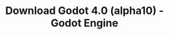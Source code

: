 ---
# Generated by /tools/generators/src/download_archive_generator !!! do not edit by hand !!!
title: 'Download Godot 4.0 (alpha10) - Godot Engine'
type: 'download/archive'
name: '4.0'
flavor: 'alpha10'
release_date: '2022-06-15T03:00:00-00:00'
release_notes: 'article/dev-snapshot-godot-4-0-alpha-10/'
primaryPlatforms:
  - 'android.apk'
  - 'linux.64'
  - 'macos.universal'
  - 'windows.64'
  - 'web'
  - 'templates'
links:
  android.apk:
    name: 'android.apk'
    title: 'Android'
    caption: 'APK Universal (ARM64 + ARMv7 + x86_64 + x86)'
    tags:
      - 'APK download'
      - 'ARM64/v7'
      - 'x86 (64 & 32 bit)'
    hosts:
      github_builds:
        regular: 'https://github.com/godotengine/godot-builds/releases/download/4.0-alpha10/Godot_v4.0-alpha10_android_editor.apk'
        mono: '#'
      github:
        regular: 'https://github.com/godotengine/godot/releases/download/4.0-alpha10/Godot_v4.0-alpha10_android_editor.apk'
        mono: '#'
  linux.64:
    name: 'linux.64'
    title: 'Linux'
    caption: 'Padrão (x86_64)'
    tags:
      - '64 bit'
    hosts:
      github_builds:
        regular: 'https://github.com/godotengine/godot-builds/releases/download/4.0-alpha10/Godot_v4.0-alpha10_linux.x86_64.zip'
        mono: 'https://github.com/godotengine/godot-builds/releases/download/4.0-alpha10/Godot_v4.0-alpha10_mono_linux_x86_64.zip'
      github:
        regular: 'https://github.com/godotengine/godot/releases/download/4.0-alpha10/Godot_v4.0-alpha10_linux.x86_64.zip'
        mono: 'https://github.com/godotengine/godot/releases/download/4.0-alpha10/Godot_v4.0-alpha10_mono_linux_x86_64.zip'
  macos.universal:
    name: 'macos.universal'
    title: 'macOS'
    caption: 'Universal (x86_64 + Silício da Apple)'
    tags:
      - 'Intel/Apple Silicon'
      - '64 bit'
    hosts:
      github_builds:
        regular: 'https://github.com/godotengine/godot-builds/releases/download/4.0-alpha10/Godot_v4.0-alpha10_macos.universal.zip'
        mono: 'https://github.com/godotengine/godot-builds/releases/download/4.0-alpha10/Godot_v4.0-alpha10_mono_macos.universal.zip'
      github:
        regular: 'https://github.com/godotengine/godot/releases/download/4.0-alpha10/Godot_v4.0-alpha10_macos.universal.zip'
        mono: 'https://github.com/godotengine/godot/releases/download/4.0-alpha10/Godot_v4.0-alpha10_mono_macos.universal.zip'
  windows.64:
    name: 'windows.64'
    title: 'Windows'
    caption: 'Padrão (x86_64)'
    tags:
      - '64 bit'
    hosts:
      github_builds:
        regular: 'https://github.com/godotengine/godot-builds/releases/download/4.0-alpha10/Godot_v4.0-alpha10_win64.exe.zip'
        mono: 'https://github.com/godotengine/godot-builds/releases/download/4.0-alpha10/Godot_v4.0-alpha10_mono_win64.zip'
      github:
        regular: 'https://github.com/godotengine/godot/releases/download/4.0-alpha10/Godot_v4.0-alpha10_win64.exe.zip'
        mono: 'https://github.com/godotengine/godot/releases/download/4.0-alpha10/Godot_v4.0-alpha10_mono_win64.zip'
  web:
    name: 'web'
    title: 'Editor Web'
    caption: ''
    tags:
      - 'Self-hosted'
      - 'Cross-platform'
    hosts:
      github_builds:
        regular: 'https://github.com/godotengine/godot-builds/releases/download/4.0-alpha10/Godot_v4.0-alpha10_web_editor.zip'
        mono: '#'
      github:
        regular: 'https://github.com/godotengine/godot/releases/download/4.0-alpha10/Godot_v4.0-alpha10_web_editor.zip'
        mono: '#'
  linux.arm64:
    name: 'linux.arm64'
    title: 'Linux'
    caption: 'Padrão (ARM64)'
    tags:
      - 'ARM64'
      - '64 bit'
    hosts:
      github_builds:
        regular: 'https://github.com/godotengine/godot-builds/releases/download/4.0-alpha10/Godot_v4.0-alpha10_linux.arm64.zip'
        mono: 'https://github.com/godotengine/godot-builds/releases/download/4.0-alpha10/Godot_v4.0-alpha10_mono_linux_arm64.zip'
      github:
        regular: 'https://github.com/godotengine/godot/releases/download/4.0-alpha10/Godot_v4.0-alpha10_linux.arm64.zip'
        mono: 'https://github.com/godotengine/godot/releases/download/4.0-alpha10/Godot_v4.0-alpha10_mono_linux_arm64.zip'
  linux.32:
    name: 'linux.32'
    title: 'Linux'
    caption: 'Padrão (x86)'
    tags:
      - '32 bit'
    hosts:
      github_builds:
        regular: 'https://github.com/godotengine/godot-builds/releases/download/4.0-alpha10/Godot_v4.0-alpha10_linux.x86_32.zip'
        mono: 'https://github.com/godotengine/godot-builds/releases/download/4.0-alpha10/Godot_v4.0-alpha10_mono_linux_x86_32.zip'
      github:
        regular: 'https://github.com/godotengine/godot/releases/download/4.0-alpha10/Godot_v4.0-alpha10_linux.x86_32.zip'
        mono: 'https://github.com/godotengine/godot/releases/download/4.0-alpha10/Godot_v4.0-alpha10_mono_linux_x86_32.zip'
  linux.arm32:
    name: 'linux.arm32'
    title: 'Linux'
    caption: 'Padrão (ARM32)'
    tags:
      - 'ARM32'
      - '32 bit'
    hosts:
      github_builds:
        regular: 'https://github.com/godotengine/godot-builds/releases/download/4.0-alpha10/Godot_v4.0-alpha10_linux.arm32.zip'
        mono: 'https://github.com/godotengine/godot-builds/releases/download/4.0-alpha10/Godot_v4.0-alpha10_mono_linux_arm32.zip'
      github:
        regular: 'https://github.com/godotengine/godot/releases/download/4.0-alpha10/Godot_v4.0-alpha10_linux.arm32.zip'
        mono: 'https://github.com/godotengine/godot/releases/download/4.0-alpha10/Godot_v4.0-alpha10_mono_linux_arm32.zip'
  windows.32:
    name: 'windows.32'
    title: 'Windows'
    caption: 'Padrão (x86)'
    tags:
      - '32 bit'
    hosts:
      github_builds:
        regular: 'https://github.com/godotengine/godot-builds/releases/download/4.0-alpha10/Godot_v4.0-alpha10_win32.exe.zip'
        mono: 'https://github.com/godotengine/godot-builds/releases/download/4.0-alpha10/Godot_v4.0-alpha10_mono_win32.zip'
      github:
        regular: 'https://github.com/godotengine/godot/releases/download/4.0-alpha10/Godot_v4.0-alpha10_win32.exe.zip'
        mono: 'https://github.com/godotengine/godot/releases/download/4.0-alpha10/Godot_v4.0-alpha10_mono_win32.zip'
  aar_library:
    name: 'aar_library'
    title: 'Biblioteca de AAR'
    caption: ''
    tags:
      - 'Android plugins'
      - 'Java'
      - 'Kotlin'
    hosts:
      github_builds:
        regular: 'https://github.com/godotengine/godot-builds/releases/download/4.0-alpha10/godot-lib.4.0.alpha10.template_release.aar'
        mono: '#'
      github:
        regular: 'https://github.com/godotengine/godot/releases/download/4.0-alpha10/godot-lib.4.0.alpha10.template_release.aar'
        mono: '#'
  templates:
    name: 'templates'
    title: 'Modelos de exportação'
    caption: ''
    tags:
      - 'Utilizado para exportar os seus jogos para todas as plataformas suportadas'
    hosts:
      github_builds:
        regular: 'https://github.com/godotengine/godot-builds/releases/download/4.0-alpha10/Godot_v4.0-alpha10_export_templates.tpz'
        mono: 'https://github.com/godotengine/godot-builds/releases/download/4.0-alpha10/Godot_v4.0-alpha10_mono_export_templates.tpz'
      github:
        regular: 'https://github.com/godotengine/godot/releases/download/4.0-alpha10/Godot_v4.0-alpha10_export_templates.tpz'
        mono: 'https://github.com/godotengine/godot/releases/download/4.0-alpha10/Godot_v4.0-alpha10_mono_export_templates.tpz'
---